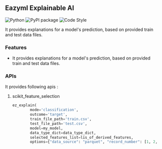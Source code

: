 ## Eazyml Explainable AI
![Python](https://img.shields.io/badge/python-3.7%20%7C%203.8%20%7C%203.9%20%7C%203.10%20%7C%203.11%20%7C%203.12-blue)  ![PyPI package](https://img.shields.io/badge/pypi%20package-0.0.43-brightgreen) ![Code Style](https://img.shields.io/badge/code%20style-black-black)

It provides explanations for a model's prediction, based on provided train and test data files.

### Features
- It provides explanations for a model's prediction, based on provided train and test data files.
### APIs
It provides following apis :

1. scikit_feature_selection
    ```python
    ez_explain(
            mode='classification',
            outcome='target',
            train_file_path='train.csv',
            test_file_path='test.csv',
            model=my_model,
            data_type_dict=data_type_dict,
            selected_features_list=lis_of_derived_features,
            options={"data_source": "parquet", "record_number": [1, 2, 3]})
